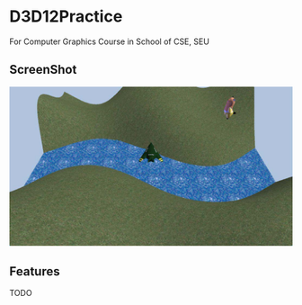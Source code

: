 # D3D12Practice
For Computer Graphics Course in School of CSE, SEU

## ScreenShot
![A ScreenShot](/pic1.jpg)

## Features
TODO
